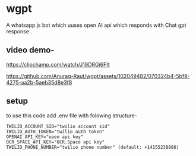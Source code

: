 # wgpt
A whatsapp js bot which uuses open AI api which responds with Chat gpt response .

## video demo-
https://clipchamp.com/watch/J19DRGi6FIt


https://github.com/Anurag-Raut/wgpt/assets/102049482/070324b4-5bf9-4275-aa2b-5aeb35d8e3f8




## setup
to use this code add .env file with folowing structure-
```
TWILIO_ACCOUNT_SID="twilio account sid"
TWILIO_AUTH_TOKEN="twilio auth token"
OPENAI_API_KEY="open api key"
OCR_SPACE_API_KEY="OCR.Space api key"
TWILIO_PHONE_NUMBER="twilio phone number" (default: +14155238886)

```

